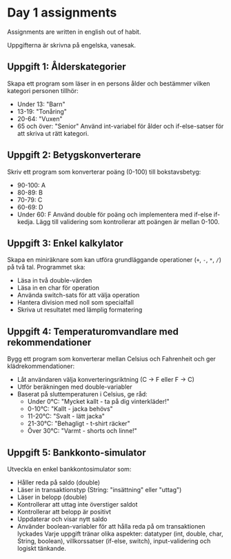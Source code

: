 # Day 1 assignments
Assignments are written in english out of habit.

Uppgifterna är skrivna på engelska, vanesak.
## Uppgift 1: Ålderskategorier
Skapa ett program som läser in en persons ålder och bestämmer vilken kategori personen
tillhör:
* Under 13: "Barn"
* 13-19: "Tonåring"
* 20-64: "Vuxen"
* 65 och över: "Senior"
Använd int-variabel för ålder och if-else-satser för att skriva ut rätt kategori.
## Uppgift 2: Betygskonverterare
Skriv ett program som konverterar poäng (0-100) till bokstavsbetyg:
* 90-100: A
* 80-89: B
* 70-79: C
* 60-69: D
* Under 60: F
Använd double för poäng och implementera med if-else if-kedja. Lägg till validering som
kontrollerar att poängen är mellan 0-100.
## Uppgift 3: Enkel kalkylator
Skapa en miniräknare som kan utföra grundläggande operationer (`+`, `-`, `*`, `/`) på två tal.
Programmet ska:
* Läsa in två double-värden
* Läsa in en char för operation
* Använda switch-sats för att välja operation
* Hantera division med noll som specialfall
* Skriva ut resultatet med lämplig formatering
## Uppgift 4: Temperaturomvandlare med rekommendationer
Bygg ett program som konverterar mellan Celsius och Fahrenheit och ger
klädrekommendationer:
* Låt användaren välja konverteringsriktning (C -> F eller F -> C)
* Utför beräkningen med double-variabler
* Baserat på sluttemperaturen i Celsius, ge råd:
  * Under 0°C: "Mycket kallt - ta på dig vinterkläder!"
  * 0-10°C: "Kallt - jacka behövs"
  * 11-20°C: "Svalt - lätt jacka"
  * 21-30°C: "Behagligt - t-shirt räcker"
  * Över 30°C: "Varmt - shorts och linne!"
## Uppgift 5: Bankkonto-simulator
Utveckla en enkel bankkontosimulator som:
* Håller reda på saldo (double)
* Läser in transaktionstyp (String: "insättning" eller "uttag")
* Läser in belopp (double)
* Kontrollerar att uttag inte överstiger saldot
* Kontrollerar att belopp är positivt
* Uppdaterar och visar nytt saldo
* Använder boolean-variabler för att hålla reda på om transaktionen lyckades
Varje uppgift tränar olika aspekter: datatyper (int, double, char, String, boolean),
villkorssatser (if-else, switch), input-validering och logiskt tänkande.
